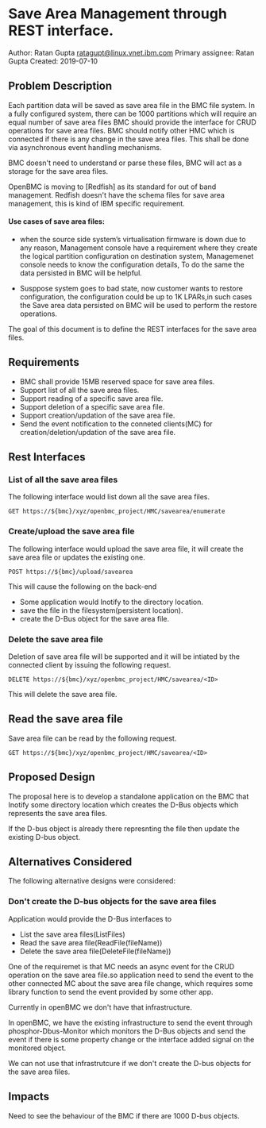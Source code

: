 # Save Area Management through REST interface.
Author: Ratan Gupta <ratagupt@linux.vnet.ibm.com>
Primary assignee: Ratan Gupta
Created: 2019-07-10

## Problem Description

Each partition data will be saved as save area file in the BMC file system.
In a fully configured system, there can be 1000 partitions which will require
an equal number of save area files BMC should provide the interface for CRUD 
operations for save area files.
BMC should notify other HMC which is connected if there is any change
in the save area files.
This shall be done via asynchronous event handling mechanisms.

BMC doesn't need to understand or parse these files, BMC will act as a storage
for the save area files.

OpenBMC is moving to [Redfish] as its standard for out of band management.
Redfish doesn't have the schema files for save area management, this is kind of
IBM specific requirement.

#### Use cases of save area files:

- when the source side system’s virtualisation firmware is down due to any reason,
Management console have a requirement where they create the logical 
partition configuration on destination system, Managemenet console needs to know 
the configuration details, To do the same the data persisted in BMC will be helpful.

- Susppose system goes to bad state, now customer wants to
restore configuration, the configuration could be up to 1K LPARs,in such cases the
Save area data persisted on BMC will be used to perform the restore operations.

The goal of this document is to define the REST interfaces for the save area files.

## Requirements
- BMC shall provide 15MB reserved space for save area files.
- Support list of all the save area files.
- Support reading of a specific save area file.
- Support deletion of a specific save area file.
- Support creation/updation of the save area file.
- Send the event notification to the conneted clients(MC) for creation/deletion/updation
of the save area file.

## Rest Interfaces

### List of all the save area files
The following interface would list down all the save area files.
```
GET https://${bmc}/xyz/openbmc_project/HMC/savearea/enumerate
```
### Create/upload the save area file
The following interface would upload the save area file, it will
create the save area file or updates the existing one.
```
POST https://${bmc}/upload/savearea
```
This will cause the following on the back-end
- Some application would Inotify to the directory location.
- save the file in the filesystem(persistent location).
- create the D-Bus object for the save area file.

### Delete the save area file
Deletion of save area file will be supported and it will be intiated
by the connected client by issuing the following request.
```
DELETE https://${bmc}/xyz/openbmc_project/HMC/savearea/<ID>
```
This will delete the save area file.

## Read the save area file 
Save area file can be read by the following request.
```
GET https://${bmc}/xyz/openbmc_project/HMC/savearea/<ID>
```
## Proposed Design
	
The proposal here is to develop a standalone application on the	
BMC that Inotify some directory location which creates the D-Bus
objects which represents the save area files.

If the D-bus object is already there represnting the file 
then update the existing D-bus object.

## Alternatives Considered
The following alternative designs were considered:

### Don't create the D-bus objects for the save area files
Application would provide the D-Bus interfaces to
- List the save area files(ListFiles)
- Read the save area file(ReadFile(fileName))
- Delete the save area file(DeleteFile(fileName))

One of the requiremet is that MC needs an async event for the CRUD operation
on the save area file.so application need to send the event to the other
connected MC about the save area file change, which requires some library function 
to send the event provided by some other app.

Currently in openBMC we don't have that infrastructure.

In openBMC, we have the existing infrastructure to send the event through 
phosphor-Dbus-Monitor which monitors the D-Bus objects and send the event
if there is some property change or the interface added signal on the monitored object.

We can not use that infrastrutcure if we don't create the D-bus objects
for the save area files.

## Impacts
Need to see the behaviour of the BMC if there are 1000 D-bus objects.

    


